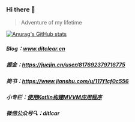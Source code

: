 ### Hi there 👋
> Adventure of my lifetime

[![Anurag's GitHub stats](https://github-readme-stats.vercel.app/api?username=ditclear)](https://github.com/anuraghazra/github-readme-stats)
##### Blog：www.ditclear.cn

##### 掘金：https://juejin.cn/user/817692379716775

##### 简书：https://www.jianshu.com/u/117f1cf0c556

##### 小专栏：[使用Kotlin构建MVVM应用程序](https://xiaozhuanlan.com/ditclear?rel=2493325177)

##### 微信公众号🔍：ditlcar



<!--
**ditclear/ditclear** is a ✨ _special_ ✨ repository because its `README.md` (this file) appears on your GitHub profile.

Here are some ideas to get you started:

- 🔭 I’m currently working on ...
- 🌱 I’m currently learning ...
- 👯 I’m looking to collaborate on ...
- 🤔 I’m looking for help with ...
- 💬 Ask me about ...
- 📫 How to reach me: ...
- 😄 Pronouns: ...
- ⚡ Fun fact: ...
-->
